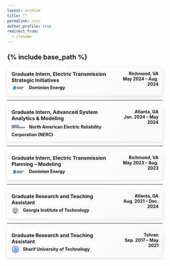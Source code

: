 ```yaml
---
layout: archive
title: ""
permalink: /cv/
author_profile: true
redirect_from:
  - /resume
---
```


{% include base_path %}
---
<!-- Dominion Energy -->
<div style="
  margin: 1em 0; 
  padding: 1em; 
  border-radius: 10px; 
  background: linear-gradient(135deg, #ffffff 0%, #f8f8f8 100%);
  box-shadow: 0 4px 12px rgba(0,0,0,0.1);
">
  <div style="display: flex; justify-content: space-between; align-items: flex-start;">
    <div>
      <!-- Role -->
      <h3 style="margin: 0;">Graduate Intern, Electric Transmission Strategic Initiatives</h3>
      <!-- Company + Logo below Role -->
      <div style="margin-top: 4px;">
        <img src="../images/dominion.png"
             alt="Dominion Energy Logo"
             title="Dominion Energy"
             width="45"
             style="vertical-align: middle; margin-right: 8px;" />
        <strong>Dominion Energy</strong>
      </div>
    </div>
    <!-- Location + Dates on the Right -->
    <div style="text-align: right;">
      <strong>Richmond, VA</strong><br>
     <strong>May 2024 – Aug. 2024</strong>
    </div>
  </div>
</div>

---

<!-- NERC -->
<div style="
  margin: 1em 0; 
  padding: 1em; 
  border-radius: 10px; 
  background: linear-gradient(135deg, #ffffff 0%, #f8f8f8 100%);
  box-shadow: 0 4px 12px rgba(0,0,0,0.1);
">
  <div style="display: flex; justify-content: space-between; align-items: flex-start;">
    <div>
      <h3 style="margin: 0;">Graduate Intern, Advanced System Analytics &amp; Modeling</h3>
      <div style="margin-top: 4px;">
        <img src="../images/nerc.png"
             alt="NERC Logo"
             title="NERC"
             width="45"
             style="vertical-align: middle; margin-right: 8px;" />
        <strong>North American Electric Reliability Corporation (NERC)</strong>
      </div>
    </div>
    <div style="text-align: right;">
      <strong>Atlanta, GA</strong><br>
      <strong>Jan. 2024 – May 2024</strong>
    </div>
  </div>
</div>

---

<!-- Dominion Energy (Planning – Modeling) -->
<div style="
  margin: 1em 0; 
  padding: 1em; 
  border-radius: 10px; 
  background: linear-gradient(135deg, #ffffff 0%, #f8f8f8 100%);
  box-shadow: 0 4px 12px rgba(0,0,0,0.1);
">
  <div style="display: flex; justify-content: space-between; align-items: flex-start;">
    <div>
      <h3 style="margin: 0;">Graduate Intern, Electric Transmission Planning – Modeling</h3>
      <div style="margin-top: 4px;">
        <img src="../images/dominion.png"
             alt="Dominion Energy Logo"
             title="Dominion Energy"
             width="45"
             style="vertical-align: middle; margin-right: 8px;" />
        <strong>Dominion Energy</strong>
      </div>
    </div>
    <div style="text-align: right;">
      <strong>Richmond, VA</strong><br>
      <strong>May 2023 – Aug. 2023</strong>
    </div>
  </div>
</div>

---

<!-- Georgia Tech -->
<div style="
  margin: 1em 0; 
  padding: 1em; 
  border-radius: 10px; 
  background: linear-gradient(135deg, #ffffff 0%, #f8f8f8 100%);
  box-shadow: 0 4px 12px rgba(0,0,0,0.1);
">
  <div style="display: flex; justify-content: space-between; align-items: flex-start;">
    <div>
      <h3 style="margin: 0;">Graduate Research and Teaching Assistant</h3>
      <div style="margin-top: 4px;">
        <img src="../images/gt-seal_0.png"
             alt="Georgia Tech Logo"
             title="Georgia Tech"
             width="25"
             style="vertical-align: middle; margin-right: 8px;" />
        <strong>Georgia Institute of Technology</strong>
      </div>
    </div>
    <div style="text-align: right;">
      <strong>Atlanta, GA</strong><br>
      <strong>Aug. 2021 – Dec. 2024</strong>
    </div>
  </div>
</div>

---

<!-- Sharif University of Technology -->
<div style="
  margin: 1em 0; 
  padding: 1em; 
  border-radius: 10px; 
  background: linear-gradient(135deg, #ffffff 0%, #f8f8f8 100%);
  box-shadow: 0 4px 12px rgba(0,0,0,0.1);
">
  <div style="display: flex; justify-content: space-between; align-items: flex-start;">
    <div>
      <h3 style="margin: 0;">Graduate Research and Teaching Assistant</h3>
      <div style="margin-top: 4px;">
        <img src="../images/sharif.png"
             alt="Sharif University Logo"
             title="Sharif University of Technology"
             width="25"
             style="vertical-align: middle; margin-right: 8px;" />
        <strong>Sharif University of Technology</strong>
      </div>
    </div>
    <div style="text-align: right;">
      <strong>Tehran</strong><br>
      <strong>Sep. 2017 – May 2021</strong>
    </div>
  </div>
</div>


